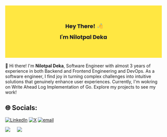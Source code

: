 ![Banner](banner.png)

👋 Hi there! I'm **Nilotpal Deka**, Software Engineer with almost 3 years of experience in both Backend and Frontend Engineering and DevOps. As a software engineer, I find joy in turning complex challenges into intuitive solutions that genuinely enhance user experiences. Currently, I'm wokring on Write Ahead Log Implementation of Go. Explore my projects to see my work!

## 🌐 Socials:
[![LinkedIn](https://img.shields.io/badge/LinkedIn-%230077B5.svg?logo=linkedin&logoColor=white)](https://linkedin.com/in/iamnilotpaldeka) [![X](https://img.shields.io/badge/X-black.svg?logo=X&logoColor=white)](https://x.com/iamnilotpaldeka) [![email](https://img.shields.io/badge/Email-D14836?logo=gmail&logoColor=white)](mailto:iamnilotpaldeka@gmail.com) 

![](https://github-readme-stats.vercel.app/api/top-langs/?username=iamNilotpal&theme=catppuccin_mocha&hide_border=false&include_all_commits=false&count_private=true&layout=compact)
&ensp;&ensp;
![](https://github-readme-stats.vercel.app/api?username=iamNilotpal&theme=catppuccin_mocha&hide_border=false&include_all_commits=false&count_private=true)

